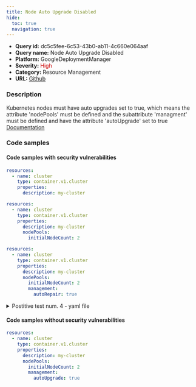 ```yaml
---
title: Node Auto Upgrade Disabled
hide:
  toc: true
  navigation: true
---
```


<style>
  .highlight .hll {
    background-color: #ff171742;
  }
  .md-content {
    max-width: 1100px;
    margin: 0 auto;
  }
</style>

-   **Query id:** dc5c5fee-6c53-43b0-ab11-4c660e064aaf
-   **Query name:** Node Auto Upgrade Disabled
-   **Platform:** GoogleDeploymentManager
-   **Severity:** <span style="color:#C00">High</span>
-   **Category:** Resource Management
-   **URL:** [Github](https://github.com/Checkmarx/kics/tree/master/assets/queries/googleDeploymentManager/gcp/node_auto_upgrade_disabled)

### Description
Kubernetes nodes must have auto upgrades set to true, which means the attribute 'nodePools' must be defined and the subattribute 'managment' must be defined and have the attribute 'autoUpgrade' set to true<br>
[Documentation](https://cloud.google.com/kubernetes-engine/docs/reference/rest/v1/projects.zones.clusters)

### Code samples
#### Code samples with security vulnerabilities
```yaml title="Postitive test num. 1 - yaml file" hl_lines="4"
resources:
  - name: cluster
    type: container.v1.cluster
    properties:
      description: my-cluster

```
```yaml title="Postitive test num. 2 - yaml file" hl_lines="6"
resources:
  - name: cluster
    type: container.v1.cluster
    properties:
      description: my-cluster
      nodePools:
        initialNodeCount: 2

```
```yaml title="Postitive test num. 3 - yaml file" hl_lines="8"
resources:
  - name: cluster
    type: container.v1.cluster
    properties:
      description: my-cluster
      nodePools:
        initialNodeCount: 2
        management:
          autoRepair: true

```
<details><summary>Postitive test num. 4 - yaml file</summary>

```yaml hl_lines="9"
resources:
  - name: cluster
    type: container.v1.cluster
    properties:
      description: my-cluster
      nodePools:
        initialNodeCount: 2
        management:
          autoUpgrade: false

```
</details>


#### Code samples without security vulnerabilities
```yaml title="Negative test num. 1 - yaml file"
resources:
  - name: cluster
    type: container.v1.cluster
    properties:
      description: my-cluster
      nodePools:
        initialNodeCount: 2
        management:
          autoUpgrade: true

```
